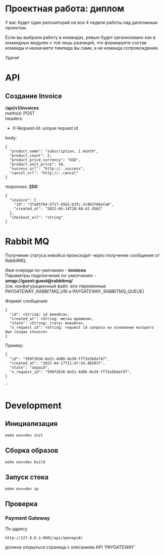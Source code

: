 # Проектная работа: диплом

У вас будет один репозиторий на все 4 недели работы над дипломным проектом. 

Если вы выбрали работу в командах, ревью будет организовано как в командных модулях с той лишь разницей, что формируете состав команды и назначаете тимлида вы сами, а не команда сопровождения.

Удачи!

# API
## Создание Invoice
**/api/v1/invoices**  
method: POST  
headers:
* X-Request-Id: unique request id  

body:  
```
{
  "product_name": "subscription, 1 month",
  "product_count": 2,
  "product_price_currency": "USD",
  "product_unit_price": 10,
  "success_url": "http://..success",
  "cancel_url": "http://..cancel"
}
```

responses:
**200**
```
{
  "invoice": {
    "id": "3fa85f64-5717-4562-b3fc-2c963f66afa6",
    "created_at": "2022-04-14T20:48:42.456Z"
  },
  "checkout_url": "string"
}
```

# Rabbit MQ
Получение статуса инвойса происходит через получение сообщения от RabbitMQ.  
  
Имя очереди по-умлчанию - **invoices**  
Параметры подключения по-умолчанию - **amqp://guest:guest@rabbitmq/**  
(см. конфигурационный файл .env переменные PAYGATEWAY_RABBITMQ_URI и PAYGATEWAY_RABBITMQ_QUEUE)  
  
Формат сообщения:
```
{
  "id": <String: id инвойса>,
  "created_at": <String: метка времени>,
  "state": <String: статус инвойса>,
  "x_request_id": <String: request id запроса на основании которого был создан invoice>
}
```

Пример:
```
{
  "id": "599f2636-6e51-4d86-8e39-ff72e56daf47",
  "created_at": "2022-04-17T11:47:54.485937",
  "state": "unpaid",
  "x_request_id": "599f2636-6e51-4d86-8e39-ff72e56daf47",
}
```
``
# Development

## Инициализация
```
make env=dev init
```

## Сборка образов
```
make env=dev build
```

## Запуск стека
```
make env=dev up
```

## Проверка
### Payment Gateway
По адресу
```
http://127.0.0.1:8001/api/openapi#/
```
должна открыться страница с описанием API 'PAYGATEWAY'


